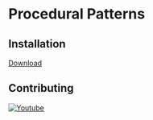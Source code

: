 # Procedural Patterns

## Installation

[Download](PC)

## Contributing
[![Youtube](https://img.youtube.com/vi/xK6Fgw9v0aA/0.jpg)](https://www.youtube.com/watch?v=xK6Fgw9v0aA)
